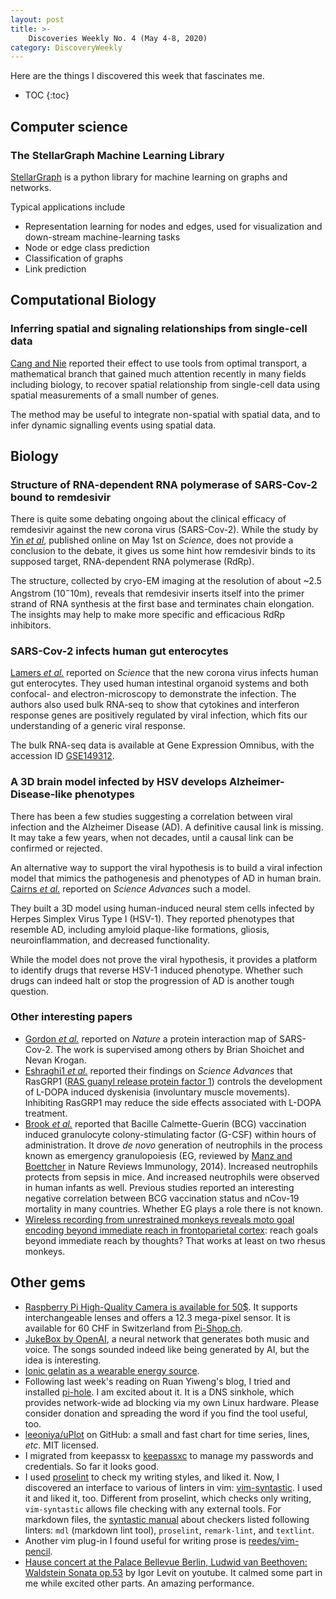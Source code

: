 ```yaml
---
layout: post
title: >-
    Discoveries Weekly No. 4 (May 4-8, 2020)
category: DiscoveryWeekly
---
```


Here are the things I discovered this week that fascinates me.

* TOC
{:toc}

## Computer science

### The StellarGraph Machine Learning Library

[StellarGraph](https://github.com/stellargraph/stellargraph) is a python library
for machine learning on graphs and networks.

Typical applications include

* Representation learning for nodes and edges, used for visualization and
    down-stream machine-learning tasks
* Node or edge class prediction
* Classification of graphs
* Link prediction

## Computational Biology

### Inferring spatial and signaling relationships from single-cell data

[Cang and Nie](https://www.nature.com/articles/s41467-020-15968-5) reported
their effect to use tools from optimal transport, a mathematical branch that
gained much attention recently in many fields including biology, to recover
spatial relationship from single-cell data using spatial measurements of a small
number of genes.

The method may be useful to integrate non-spatial with spatial data, and to
infer dynamic signalling events using spatial data.

## Biology

### Structure of RNA-dependent RNA polymerase of SARS-Cov-2 bound to remdesivir

There is quite some debating ongoing about the clinical efficacy of remdesivir
against the new corona virus (SARS-Cov-2). While the study by [Yin *et
al*](https://science.sciencemag.org/content/early/2020/04/30/science.abc1560),
published online on May 1st on *Science*, does not provide a conclusion to the
debate, it gives us some hint how remdesivir binds to its supposed target,
RNA-dependent RNA polymerase (RdRp).

The structure, collected by cryo-EM imaging at the resolution of about ~2.5
Angstrom ($10^-10$m), reveals that remdesivir inserts itself into the primer
strand of RNA synthesis at the first base and terminates chain elongation. The
insights may help to make more specific and efficacious RdRp inhibitors.

### SARS-Cov-2 infects human gut enterocytes

[Lamers *et
al.*](https://science.sciencemag.org/content/early/2020/04/30/science.abc1669)
reported on *Science* that the new corona virus infects human gut enterocytes.
They used human intestinal organoid systems and both confocal- and
electron-microscopy to demonstrate the infection. The authors also used bulk
RNA-seq to show that cytokines and interferon response genes are positively
regulated by viral infection, which fits our understanding of a generic viral
response.

The bulk RNA-seq data is available at Gene Expression Omnibus, with the
accession ID
[GSE149312](https://www.ncbi.nlm.nih.gov/geo/query/acc.cgi?acc=GSE149312).

### A 3D brain model infected by HSV develops Alzheimer-Disease-like phenotypes

There has been a few studies suggesting a correlation between viral infection
and the Alzheimer Disease (AD). A definitive causal link is missing. It may take
a few years, when not decades, until a causal link can be confirmed or rejected. 

An alternative way to support the viral hypothesis is to build a viral infection
model that mimics the pathogenesis and phenotypes of AD in human brain. [Cairns
*et al.*](https://advances.sciencemag.org/content/6/19/eaay8828) reported on
*Science Advances* such a model. 

They built a 3D model using human-induced neural stem cells infected by Herpes
Simplex Virus Type I (HSV-1). They reported phenotypes that resemble AD,
including amyloid plaque-like formations, gliosis, neuroinflammation, and
decreased functionality.

While the model does not prove the viral hypothesis, it provides a platform to
identify drugs that reverse HSV-1 induced phenotype. Whether such drugs can
indeed halt or stop the progression of AD is another tough question. 

### Other interesting papers

* [Gordon *et al.*](https://www.nature.com/articles/s41586-020-2286-9) reported
  on *Nature* a protein interaction map of SARS-Cov-2. The work is supervised
  among others by Brian Shoichet and Nevan Krogan.
* [Eshraghi1 *et al.*](https://advances.sciencemag.org/content/6/18/eaaz7001)
    reported their findings on *Science Advances* that RasGRP1 ([RAS guanyl
    release protein factor 1](https://www.ncbi.nlm.nih.gov/gene/10125)) controls
    the development of L-DOPA induced dyskenisia (involuntary muscle movements).
    Inhibiting RasGRP1 may reduce the side effects associated with L-DOPA
    treatment.
* [Brook *et al.*](https://stm.sciencemag.org/content/12/542/eaax4517) reported
    that Bacille Calmette-Guerin (BCG) vaccination induced granulocyte
    colony-stimulating factor (G-CSF) within hours of administration. It drove
    *de novo* generation of neutrophils in the process known as emergency
    granulopoiesis (EG, reviewed by [Manz and
    Boettcher](https://www.nature.com/articles/nri3660) in Nature Reviews
    Immunology, 2014). Increased neutrophils protects from sepsis in mice. And
    increased neutrophils were observed in human infants as well. Previous
    studies reported an interesting negative correlation between BCG vaccination
    status and nCov-19 mortality in many countries. Whether EG plays a role
    there is not known.
* [Wireless recording from unrestrained monkeys reveals moto goal encoding
    beyond immediate reach in frontoparietal
    cortex](https://elifesciences.org/articles/51322): reach goals beyond
    immediate reach by thoughts? That works at least on two rhesus monkeys.

## Other gems

* [Raspberry Pi High-Quality Camera is available for 50$](
  https://techxplore.com/news/2020-05-raspberry-pi-unveils-interchangeable-lens-camera.html).
  It supports interchangeable lenses and offers a 12.3 mega-pixel sensor. It is
  available for 60 CHF in Switzerland from
  [Pi-Shop.ch](https://www.pi-shop.ch/hq-camera).
* [JukeBox by OpenAI](https://openai.com/blog/jukebox/), a neural network that
  generates both music and voice. The songs sounded indeed like being generated
  by AI, but the idea is interesting.
* [Ionic gelatin as a wearable energy source](https://science.sciencemag.org/content/early/2020/04/29/science.aaz5045).
* Following last week's reading on Ruan Yiweng's blog, I tried and installed
    [pi-hole](https://github.com/pi-hole/pi-hole). I am excited about it. It is
    a DNS sinkhole, which provides network-wide ad blocking via my own Linux
    hardware. Please consider donation and spreading the word if you find the
    tool useful, too.
* [leeoniya/uPlot](https://github.com/leeoniya/uPlot) on GitHub: a small and
    fast chart for time series, lines, *etc*. MIT licensed.
* I migrated from keepassx to [keepassxc](https://keepassxc.org/) to manage my
    passwords and credentials. So far it looks good.
* I used [proselint](https://github.com/amperser/proselint) to check my writing
    styles, and liked it. Now, I discovered an interface to various of linters
    in vim: [vim-syntastic](https://github.com/vim-syntastic/syntastic). I used
    it and liked it, too. Different from proselint, which checks only writing,
    `vim-syntastic` allows file checking with any external tools. For markdown
    files, the [syntastic
    manual](https://github.com/vim-syntastic/syntastic/blob/master/doc/syntastic-checkers.txt)
    about checkers listed following linters: `mdl` (markdown lint tool),
    `proselint`, `remark-lint`, and `textlint`.
* Another vim plug-in I found useful for writing prose
    is [reedes/vim-pencil](reedes/vim-pencil).
* [Hause concert at the Palace Bellevue Berlin, Ludwid van Beethoven: Waldstein
  Sonata op.53](https://www.youtube.com/watch?v=lC8DBTfJI90) by Igor Levit on
  youtube. It calmed some part in me while excited other parts. An amazing
  performance.

